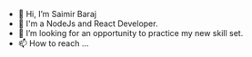 - 👋 Hi, I’m Saimir Baraj
- 👀 I'm a NodeJs and React Developer.
- 💞️ I’m looking for an opportunity to practice my new skill set.
- 📫 How to reach ...

<!---
Saimir/Akirozen is a ✨ special ✨ repository because its `README.md` (this file) appears on your GitHub profile.
You can click the Preview link to take a look at your changes.
--->

